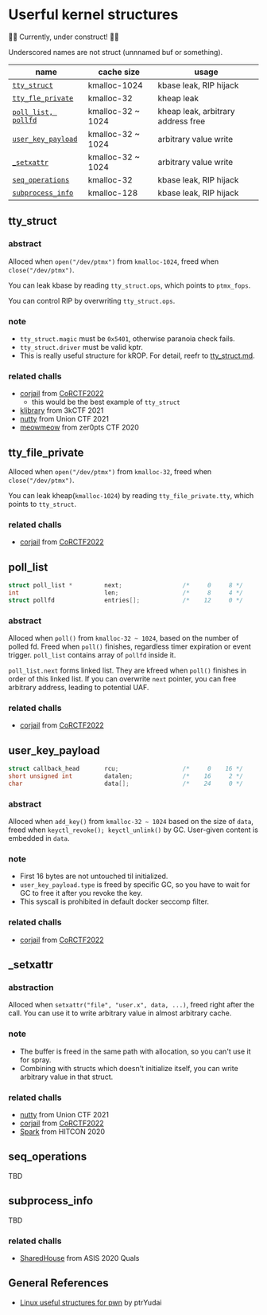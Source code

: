 # Userful kernel structures


🚧🚧 Currently, under construct! 🚧🚧

Underscored names are not struct (unnnamed buf or something).

| name | cache size | usage |
|------|------------|-------|
| [`tty_struct`](#tty_struct) | kmalloc-1024 | kbase leak, RIP hijack |
| [`tty_fle_private`](#tty_file_private) | kmalloc-32 | kheap leak |
| [`poll_list, pollfd`](#poll_list) | kmalloc-32 ~ 1024 | kheap leak, arbitrary address free |
| [`user_key_payload`](#user_key_payload) | kmalloc-32 ~ 1024 | arbitrary value write |
| [_`setxattr`](#_setxattr) | kmalloc-32 ~ 1024 | arbitrary value write |
| [`seq_operations`](#seq_operations) | kmalloc-32 | kbase leak, RIP hijack |
| [`subprocess_info`](#subprocess_info) | kmalloc-128 | kbase leak, RIP hijack |

## tty_struct

### abstract

Alloced when `open("/dev/ptmx")` from `kmalloc-1024`, freed when `close("/dev/ptmx")`.

You can leak kbase by reading `tty_struct.ops`, which points to `ptmx_fops`.

You can control RIP by overwriting `tty_struct.ops`.

### note

- `tty_struct.magic` must be `0x5401`, otherwise paranoia check fails.
- `tty_struct.driver` must be valid kptr.
- This is really useful structure for kROP. For detail, reefr to [tty_struct.md](technique/tty_struct.md).

### related challs

- [corjail](https://github.com/smallkirby/pwn-writeups/tree/master/cor2022/corjail) from [CoRCTF2022](https://github.com/Crusaders-of-Rust/corCTF-2022-public-challenge-archive/tree/master/pwn/corjail/task/build)
  - this would be the best example of `tty_struct`
- [klibrary](https://github.com/smallkirby/pwn-writeups/tree/master/3k2021/klibrary/work) from 3kCTF 2021
- [nutty](https://github.com/smallkirby/pwn-writeups/tree/master/union2021/nutty/work) from Union CTF 2021
- [meowmeow](https://github.com/smallkirby/pwn-writeups/tree/master/zer0pts2020/meowmeow) from zer0pts CTF 2020


## tty_file_private

Alloced when `open("/dev/ptmx")` from `kmalloc-32`, freed when `close("/dev/ptmx")`.

You can leak kheap(`kmalloc-1024`) by reading `tty_file_private.tty`, which points to `tty_struct`.

### related challs

- [corjail](https://github.com/smallkirby/pwn-writeups/tree/master/cor2022/corjail) from [CoRCTF2022](https://github.com/Crusaders-of-Rust/corCTF-2022-public-challenge-archive/tree/master/pwn/corjail/task/build)

## poll_list

```c
struct poll_list *         next;                 /*     0     8 */
int                        len;                  /*     8     4 */
struct pollfd              entries[];            /*    12     0 */
```

### abstract

Alloced when `poll()` from `kmalloc-32 ~ 1024`, based on the number of polled fd. Freed when `poll()` finishes, regardless timer expiration or event trigger. `poll_list` contains array of `pollfd` inside it.

`poll_list.next` forms linked list. They are kfreed when `poll()` finishes in order of this linked list. If you can overwrite `next` pointer, you can free arbitrary address, leading to potential UAF.

### related challs

- [corjail](https://github.com/smallkirby/pwn-writeups/tree/master/cor2022/corjail) from [CoRCTF2022](https://github.com/Crusaders-of-Rust/corCTF-2022-public-challenge-archive/tree/master/pwn/corjail/task/build)


## user_key_payload

```c
struct callback_head       rcu;                  /*     0    16 */
short unsigned int         datalen;              /*    16     2 */
char                       data[];               /*    24     0 */
```

### abstract

Alloced when `add_key()` from `kmalloc-32 ~ 1024` based on the size of `data`, freed when `keyctl_revoke(); keyctl_unlink()` by GC. User-given content is embedded in `data`.

### note

- First 16 bytes are not untouched til initialized.
- `user_key_payload.type` is freed by specific GC, so you have to wait for GC to free it after you revoke the key.
- This syscall is prohibited in default docker seccomp filter.

### related challs

- [corjail](https://github.com/smallkirby/pwn-writeups/tree/master/cor2022/corjail) from [CoRCTF2022](https://github.com/Crusaders-of-Rust/corCTF-2022-public-challenge-archive/tree/master/pwn/corjail/task/build)

## _setxattr

### abstraction

Alloced when `setxattr("file", "user.x", data, ...)`, freed right after the call. You can use it to write arbitrary value in almost arbitrary cache.

### note

- The buffer is freed in the same path with allocation, so you can't use it for spray.
- Combining with structs which doesn't initialize itself, you can write arbitrary value in that struct.

### related challs

- [nutty](https://github.com/smallkirby/pwn-writeups/tree/master/union2021/nutty/work) from Union CTF 2021
- [corjail](https://github.com/smallkirby/pwn-writeups/tree/master/cor2022/corjail) from [CoRCTF2022](https://github.com/Crusaders-of-Rust/corCTF-2022-public-challenge-archive/tree/master/pwn/corjail/task/build)
- [Spark](https://github.com/smallkirby/pwn-writeups/tree/master/hitcon2020/spark) from HITCON 2020

## seq_operations

TBD

## subprocess_info

TBD

### related challs

- [SharedHouse](https://github.com/smallkirby/pwn-writeups/tree/master/asis2020quals/shared_house) from ASIS 2020 Quals

## General References

- [Linux useful structures for pwn](https://ptr-yudai.hatenablog.com/entry/2020/03/16/165628#seq_operations) by ptrYudai
